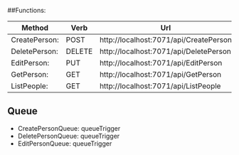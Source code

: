 ##Functions:

| Method | Verb | Url |
| ------ | ------ | ------ |
|CreatePerson: |POST |http://localhost:7071/api/CreatePerson|
|DeletePerson: |DELETE| http://localhost:7071/api/DeletePerson|
|EditPerson: |PUT| http://localhost:7071/api/EditPerson|
|GetPerson:| GET | http://localhost:7071/api/GetPerson|
|ListPeople: |GET| http://localhost:7071/api/ListPeople|

## Queue

  - CreatePersonQueue: queueTrigger
  - DeletePersonQueue: queueTrigger
  - EditPersonQueue: queueTrigger
